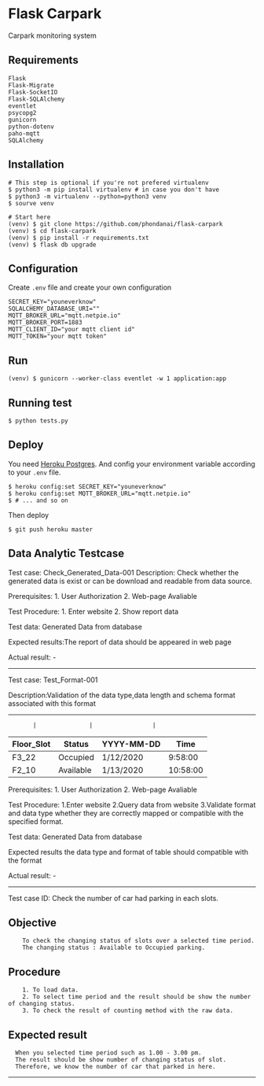 # Flask Carpark

Carpark monitoring system

## Requirements
```
Flask
Flask-Migrate
Flask-SocketIO
Flask-SQLAlchemy
eventlet
psycopg2
gunicorn
python-dotenv
paho-mqtt
SQLAlchemy
```

## Installation

```
# This step is optional if you're not prefered virtualenv
$ python3 -m pip install virtualenv # in case you don't have
$ python3 -m virtualenv --python=python3 venv
$ sourve venv

# Start here
(venv) $ git clone https://github.com/phondanai/flask-carpark
(venv) $ cd flask-carpark
(venv) $ pip install -r requirements.txt
(venv) $ flask db upgrade
```

## Configuration
Create `.env` file and create your own configuration
```
SECRET_KEY="youneverknow"
SQLALCHEMY_DATABASE_URI=""
MQTT_BROKER_URL="mqtt.netpie.io"
MQTT_BROKER_PORT=1883
MQTT_CLIENT_ID="your mqtt client id"
MQTT_TOKEN="your mqtt token"
```

## Run
```
(venv) $ gunicorn --worker-class eventlet -w 1 application:app
```

## Running test
```
$ python tests.py
```

## Deploy
You need [Heroku Postgres](https://elements.heroku.com/addons/heroku-postgresql).
And config your environment variable according to your `.env` file.
```
$ heroku config:set SECRET_KEY="youneverknow"
$ heroku config:set MQTT_BROKER_URL="mqtt.netpie.io"
$ # ... and so on
```

Then deploy
```
$ git push heroku master
```

## Data Analytic Testcase

Test case: Check_Generated_Data-001
Description: Check whether the generated data is exist or can be download and readable from data source. 

Prerequisites: 
      1. User Authorization
      2. Web-page Avaliable 

Test Procedure:
      1. Enter website 
      2. Show report data

Test data: Generated Data from database 

Expected results:The report of data should be appeared in web page 

Actual result: -

**************************************************************************************************************

Test case: Test_Format-001

Description:Validation of the data type,data length and schema format associated with this format

---------------------------------------------------------
           |               |                 |             
Floor_Slot |	Status       |	YYYY-MM-DD     |	  Time
-----------|---------------|-----------------|-----------
F3_22	     |   Occupied	   |  1/12/2020      |	 9:58:00
F2_10	     |   Available   |	1/13/2020      |	10:58:00
  
Prerequisites:
        1. User Authorization
        2. Web-page Avaliable

Test Procedure:
        1.Enter website
        2.Query data from website
        3.Validate format and data type whether they are correctly mapped or compatible with the specified format.

Test data: Generated Data from database 

Expected results the data type and format of table should compatible with the format 

Actual result: -

**************************************************************************************************************

Test case ID: Check the number of car had parking in each slots.
## Objective 
```
    To check the changing status of slots over a selected time period.
    The changing status : Available to Occupied parking.
```
## Procedure
```
    1. To load data.
    2. To select time period and the result should be show the number of changing status. 
    3. To check the result of counting method with the raw data. 
```
## Expected result
```
  When you selected time period such as 1.00 - 3.00 pm. 
  The result should be show number of changing status of slot.
  Therefore, we know the number of car that parked in here.
```
*************************************************************************************************************
